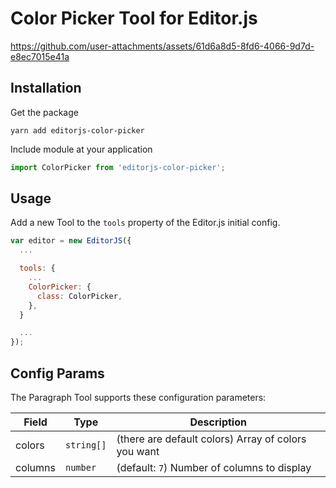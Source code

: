 # Color Picker Tool for Editor.js

https://github.com/user-attachments/assets/61d6a8d5-8fd6-4066-9d7d-e8ec7015e41a

## Installation

Get the package

```shell
yarn add editorjs-color-picker
```

Include module at your application

```javascript
import ColorPicker from 'editorjs-color-picker';
```

## Usage

Add a new Tool to the `tools` property of the Editor.js initial config.

```javascript
var editor = new EditorJS({
  ...

  tools: {
    ...
    ColorPicker: {
      class: ColorPicker,
    },
  }

  ...
});
```

## Config Params

The Paragraph Tool supports these configuration parameters:

| Field   | Type       | Description                                         |
| ------- | ---------- | --------------------------------------------------- |
| colors  | `string[]` | (there are default colors) Array of colors you want |
| columns | `number`   | (default: `7`) Number of columns to display         |
